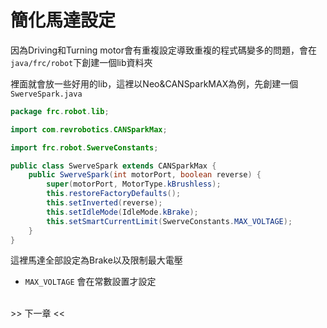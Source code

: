 <!-- title: Swerve 簡化馬達設定 -->
<!-- description: 控制 Swerve 底盤 -->
<!-- category: Swerve -->
<!-- tags: Programming -->
<!-- published time: 2024/11/21 -->

# 簡化馬達設定
因為Driving和Turning motor會有重複設定導致重複的程式碼變多的問題，會在`java/frc/robot`下創建一個lib資料夾

裡面就會放一些好用的lib，這裡以Neo&CANSparkMAX為例，先創建一個`SwerveSpark.java`

```java
package frc.robot.lib;

import com.revrobotics.CANSparkMax;

import frc.robot.SwerveConstants;

public class SwerveSpark extends CANSparkMax {
    public SwerveSpark(int motorPort, boolean reverse) {
        super(motorPort, MotorType.kBrushless);
        this.restoreFactoryDefaults();
        this.setInverted(reverse);
        this.setIdleMode(IdleMode.kBrake);
        this.setSmartCurrentLimit(SwerveConstants.MAX_VOLTAGE);
    }
}
```

這裡馬達全部設定為Brake以及限制最大電壓

* `MAX_VOLTAGE` 會在常數設置才設定

<br><a class="articleSwitcher" next_article="swerve\swerve_03">>> 下一章 <<</a>